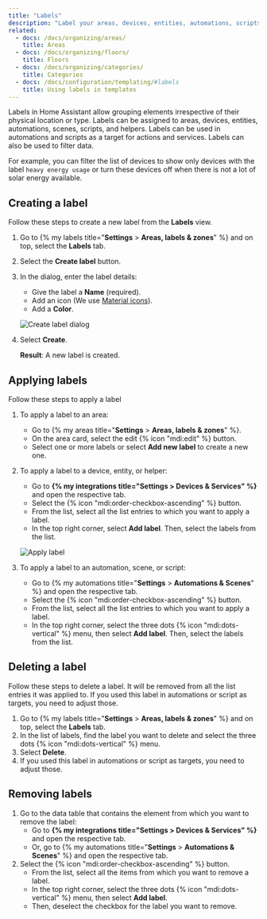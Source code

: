 ```yaml
---
title: "Labels"
description: "Label your areas, devices, entities, automations, scripts, and helpers. Then, filter by label or run an automation on all entities with that label."
related:
  - docs: /docs/organizing/areas/
    title: Areas
  - docs: /docs/organizing/floors/
    title: Floors
  - docs: /docs/organizing/categories/
    title: Categories
  - docs: /docs/configuration/templating/#labels
    title: Using labels in templates
---
```


Labels in Home Assistant allow grouping elements irrespective of their physical location or type. Labels can be assigned to areas, devices, entities, automations, scenes, scripts, and helpers. Labels can be used in automations and scripts as a target for actions and services. Labels can also be used to filter data.

For example, you can filter the list of devices to show only devices with the label `heavy energy usage` or turn these devices off when there is not a lot of solar energy available.

## Creating a label

Follow these steps to create a new label from the **Labels** view.

1. Go to {% my labels title="**Settings** > **Areas, labels & zones**" %} and on top, select the **Labels** tab.
2. Select the **Create label** button.
3. In the dialog, enter the label details:
   - Give the label a **Name** (required).
   - Add an icon (We use [Material icons](https://pictogrammers.com/library/mdi/)).
   - Add a **Color**.

    ![Create label dialog](/images/organizing/create_label_01.png)
4. Select **Create**.

   **Result**: A new label is created.

## Applying labels

Follow these steps to apply a label

1. To apply a label to an area:
   - Go to {% my areas title="**Settings** > **Areas, labels & zones**" %}.
   - On the area card, select the edit {% icon "mdi:edit" %} button.
   - Select one or more labels or select **Add new label** to create a new one.
2. To apply a label to a device, entity, or helper:
   - Go to **{% my integrations title="Settings > Devices & Services" %}** and open the respective tab.
   - Select the {% icon "mdi:order-checkbox-ascending" %} button.
   - From the list, select all the list entries to which you want to apply a label.
   - In the top right corner, select **Add label**. Then, select the labels from the list.

    ![Apply label](/images/organizing/labels_add_05.png)
3. To apply a label to an automation, scene, or script:
   - Go to {% my automations title="**Settings** > **Automations & Scenes**" %} and open the respective tab.
   - Select the {% icon "mdi:order-checkbox-ascending" %} button.
   - From the list, select all the list entries to which you want to apply a label.
   - In the top right corner, select the three dots {% icon "mdi:dots-vertical" %} menu, then select **Add label**. Then, select the labels from the list.

## Deleting a label

Follow these steps to delete a label. It will be removed from all the list entries it was applied to.
If you used this label in automations or script as targets, you need to adjust those.

1. Go to {% my labels title="**Settings** > **Areas, labels & zones**" %} and on top, select the **Labels** tab.
2. In the list of labels, find the label you want to delete and select the three dots {% icon "mdi:dots-vertical" %} menu.
3. Select **Delete**.
4. If you used this label in automations or script as targets, you need to adjust those.

## Removing labels

1. Go to the data table that contains the element from which you want to remove the label:
   -  Go to **{% my integrations title="Settings > Devices & Services" %}** and open the respective tab.
   -  Or, go to {% my automations title="**Settings** > **Automations & Scenes**" %} and open the respective tab.
2. Select the {% icon "mdi:order-checkbox-ascending" %} button.
   - From the list, select all the items from which you want to remove a label.
   - In the top right corner, select the three dots {% icon "mdi:dots-vertical" %} menu, then select **Add label**.
   - Then, deselect the checkbox for the label you want to remove.

